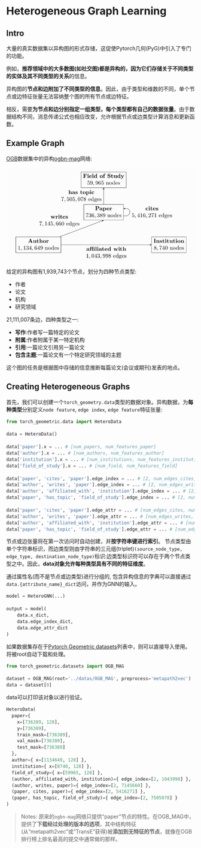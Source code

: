 # Heterogeneous Graph Learning

## Intro

大量的真实数据集以异构图的形式存储，这促使Pytorch几何(PyG)中引入了专门的功能。

例如，**推荐领域中的大多数图(如社交图)**都是异构的，因为它们存储关于**不同类型的实体及其不同类型的关系**的信息。

异构图的**节点和边附加了不同类型的信息**。因此，由于类型和维数的不同，单个节点或边特征张量无法容纳整个图的所有节点或边特征。

相反，需要**为节点和边分别指定一组类型，每个类型都有自己的数据张量**。由于数据结构不同，消息传递公式也相应改变，允许根据节点或边类型计算消息和更新函数。


## Example Graph

[OGB](https://ogb.stanford.edu/)数据集中的异构[ogbn-mag](https://ogb.stanford.edu/docs/nodeprop/)网络:

<center><img src=" .\pics\1.5.example_1.png " width="500" height = "250" ></center>

给定的异构图有1,939,743个节点，划分为四种节点类型:
- 作者
- 论文
- 机构
- 研究领域

21,111,007条边，四种类型之一:
- **写作**:作者写一篇特定的论文
- **附属**:作者附属于某一特定机构
- **引用**:一篇论文引用另一篇论文
- **包含主题**:一篇论文有一个特定研究领域的主题



这个图的任务是根据图中存储的信息推断每篇论文(会议或期刊)发表的地点。

## Creating Heterogeneous Graphs

首先，我们可以创建一个`torch_geometry.data`类型的数据对象。异构数据，为**每种类型**分别定义`node feature`, `edge index`, `edge feature`特征张量:

```python
from torch_geometric.data import HeteroData

data = HeteroData()

data['paper'].x = ... # [num_papers, num_features_paper]
data['author'].x = ... # [num_authors, num_features_author]
data['institution'].x = ... # [num_institutions, num_features_institution]
data['field_of_study'].x = ... # [num_field, num_features_field]

data['paper', 'cites', 'paper'].edge_index = ... # [2, num_edges_cites]
data['author', 'writes', 'paper'].edge_index = ... # [2, num_edges_writes]
data['author', 'affiliated_with', 'institution'].edge_index = ... # [2, num_edges_affiliated]
data['paper', 'has_topic', 'field_of_study'].edge_index = ... # [2, num_edges_topic]

data['paper', 'cites', 'paper'].edge_attr = ... # [num_edges_cites, num_features_cites]
data['author', 'writes', 'paper'].edge_attr = ... # [num_edges_writes, num_features_writes]
data['author', 'affiliated_with', 'institution'].edge_attr = ... # [num_edges_affiliated, num_features_affiliated]
data['paper', 'has_topic', 'field_of_study'].edge_attr = ... # [num_edges_topic, num_features_topic]
```


节点或边张量将在第一次访问时自动创建，并**按字符串键进行索引**。
节点类型由单个字符串标识，而边类型则由字符串的三元组(triplet)`(source_node_type, edge_type, destination_node_type)`标识:边类型标识符可以存在于两个节点类型之中。因此，**data对象允许每种类型具有不同的特征维度**。


通过属性名(而不是节点或边类型)进行分组的, 包含异构信息的字典可以直接通过`data.{attribute_name}_dict`访问，并作为GNN的输入。
```python
model = HeteroGNN(...)

output = model(
    data.x_dict, 
    data.edge_index_dict, 
    data.edge_attr_dict
)
```

如果数据集存在于[Pytorch Geometric datasets](https://pytorch-geometric.readthedocs.io/en/latest/modules/datasets.html)列表中，则可以直接导入使用。将被root自动下载和处理。

```python
from torch_geometric.datasets import OGB_MAG

dataset = OGB_MAG(root='../datas/OGB_MAG', preprocess='metapath2vec')
data = dataset[0]
```
data可以打印该对象以进行验证。

```python
HeteroData(
  paper={
    x=[736389, 128],
    y=[736389],
    train_mask=[736389],
    val_mask=[736389],
    test_mask=[736389]
  },
  author={ x=[1134649, 128] },
  institution={ x=[8740, 128] },
  field_of_study={ x=[59965, 128] },
  (author, affiliated_with, institution)={ edge_index=[2, 1043998] },
  (author, writes, paper)={ edge_index=[2, 7145660] },
  (paper, cites, paper)={ edge_index=[2, 5416271] },
  (paper, has_topic, field_of_study)={ edge_index=[2, 7505078] }
)
```
> Notes: 原来的`ogbn-mag`网络只提供“paper”节点的特性。在OGB_MAG中，提供了**下载经过处理的版本的选项**，其中结构特征(从“metapath2vec”或“TransE”获得)被**添加到无特征的节点**，就像在OGB排行榜上排名最高的提交中通常做的那样。        